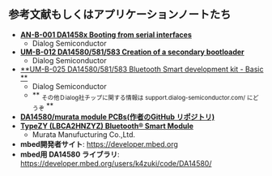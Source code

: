 ## 参考文献もしくはアプリケーションノートたち
* [**AN-B-001 DA1458x Booting from serial interfaces**][1]
    * Dialog Semiconductor
* [**UM-B-012 DA14580/581/583 Creation of a secondary bootloader**][2]
    * Dialog Semiconductor
* [**UM-B-025 DA14580/581/583 Bluetooth Smart development kit - Basic **][3]
    * Dialog Semiconductor
    * ** <sub>その他Ｄialog社チップに関する情報は support.dialog-semiconductor.com/ にどうぞ</sub> **
* [**DA14580/murata module PCBs(作者のGitHub リポジトリ)**][4]
* [**TypeZY (LBCA2HNZYZ) Bluetooth® Smart Module**][5]
    * Murata Manufucturing Co.,Ltd.
* **mbed開発者サイト**: https://developer.mbed.org
* **mbed用 DA14580 ライブラリ**:
https://developer.mbed.org/users/k4zuki/code/DA14580/

[1]: http://support.dialog-semiconductor.com/resource/b-001-da14580-booting-serial-interfaces
[2]: http://support.dialog-semiconductor.com/resource/um-b-012-creation-secondary-boot-loader
[3]: http://support.dialog-semiconductor.com/resource/basic-dev-kit-um-b-025-da14580581583-bluetooth-smart-development-kit-sdk3
[4]: github.com/K4zuki/da14580
[5]: http://wireless.murata.com/eng/products/rf-modules-1/bluetooth/type-zy.html